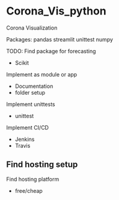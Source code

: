 # Corona_Vis_python

Corona Visualization

Packages:
pandas
streamlit
unittest
numpy



TODO: 
Find package for forecasting
- Scikit

Implement as module or app
- Documentation
- folder setup

Implement unittests
- unittest

Implement CI/CD
- Jenkins
- Travis

Find hosting setup
- 

Find hosting platform
- free/cheap
